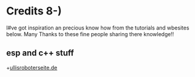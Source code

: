 # Credits 8-)
I#ve got inspiration an precious know how from the tutorials and wbesites below. Many Thanks to these fine people sharing there knowledge!! 

## esp and c++ stuff 
+[ullisroboterseite.de](https://ullisroboterseite.de/esp8266-webserver-klasse.html)